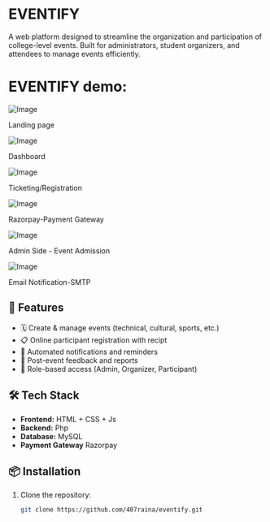 # EVENTIFY

A web platform designed to streamline the organization and participation of college-level events. Built for administrators, student organizers, and attendees to manage events efficiently.


# EVENTIFY demo:

![Image](https://github.com/user-attachments/assets/17b0fc4c-0e75-43e3-99a9-b97fc155471b) 

Landing page

![Image](https://github.com/user-attachments/assets/9b3f972a-1e63-44db-b589-344df9723b10)

Dashboard

![Image](https://github.com/user-attachments/assets/8c0c297d-e69e-45ab-b177-e856d7b6d29b)

Ticketing/Registration

![Image](https://github.com/user-attachments/assets/27757c78-899c-4896-a099-e8d6770cd1d5)

Razorpay-Payment Gateway

![Image](https://github.com/user-attachments/assets/82820a68-40ee-4ef4-943d-a1c9b655b125) 

Admin Side - Event Admission

![Image](https://github.com/user-attachments/assets/da246c94-f3f7-46df-a769-f29fcee886f1)

Email Notification-SMTP




## 🚀 Features

- 🗓️ Create & manage events (technical, cultural, sports, etc.)
- 📋 Online participant registration with recipt
- 🔔 Automated notifications and reminders
- 🧾 Post-event feedback and reports
- 👥 Role-based access (Admin, Organizer, Participant)

## 🛠️ Tech Stack

- **Frontend:** HTML + CSS + Js
- **Backend:** Php 
- **Database:** MySQL
- **Payment Gateway** Razorpay
  
## 📦 Installation

1. Clone the repository:
   ```bash
   git clone https://github.com/407raina/eventify.git
